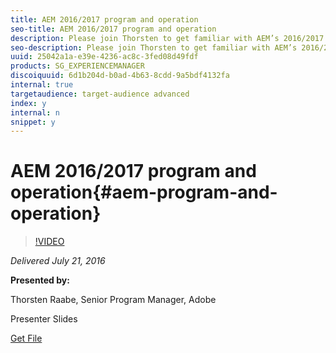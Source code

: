 ```yaml
---
title: AEM 2016/2017 program and operation
seo-title: AEM 2016/2017 program and operation
description: Please join Thorsten to get familiar with AEM’s 2016/2017 program and operations framework we are working with. With the Mobile and Livefyre teams joining the family the need for an operations model that scales has become a critical factor to support AEM’s continuous growth. Thorsten will provide an overview on how AEM planning and execution these days is organized, talk about specific goals for this year to improve AEM’s operational efficiency and how it is applicable to AEM RnD. He will end the session giving an outlook where we are heading to next year and will save some time for questions.
seo-description: Please join Thorsten to get familiar with AEM’s 2016/2017 program and operations framework we are working with. With the Mobile and Livefyre teams joining the family the need for an operations model that scales has become a critical factor to support AEM’s continuous growth. Thorsten will provide an overview on how AEM planning and execution these days is organized, talk about specific goals for this year to improve AEM’s operational efficiency and how it is applicable to AEM RnD. He will end the session giving an outlook where we are heading to next year and will save some time for questions.
uuid: 25042a1a-e39e-4236-ac8c-3fed08d49fdf
products: SG_EXPERIENCEMANAGER
discoiquuid: 6d1b204d-b0ad-4b63-8cdd-9a5bdf4132fa
internal: true
targetaudience: target-audience advanced
index: y
internal: n
snippet: y
---
```


# AEM 2016/2017 program and operation{#aem-program-and-operation}

>[!VIDEO](https://video.tv.adobe.com/v/19697/?quality=9)

*Delivered July 21, 2016*

**Presented by:**

Thorsten Raabe, Senior Program Manager, Adobe

Presenter Slides

[Get File](assets/granitegemsaemoperations07212016thorstenraabe.pdf)
